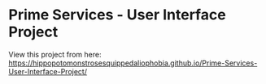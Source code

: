 # Prime Services - User Interface Project
 
View this project from here: 
https://hippopotomonstrosesquippedaliophobia.github.io/Prime-Services-User-Interface-Project/
